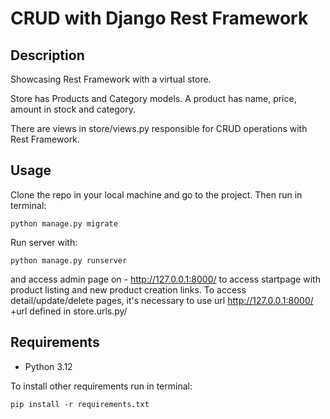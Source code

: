 # CRUD with Django Rest Framework

## Description
Showcasing Rest Framework with a virtual store.

Store has Products and Category models. A product has name, price, amount in stock and category.

There are views in store/views.py responsible for CRUD operations with Rest Framework.

## Usage
Clone the repo in your local machine and go to the project. Then run in terminal:
````
python manage.py migrate
````

Run server with:
````
python manage.py runserver
````
and access admin page on - http://127.0.0.1:8000/ to access startpage with product listing and new product creation links.
To access detail/update/delete pages, it's necessary to use url http://127.0.0.1:8000/ +url defined in store.urls.py/

## Requirements
- Python 3.12

To install other requirements run in terminal:
````
pip install -r requirements.txt
````
